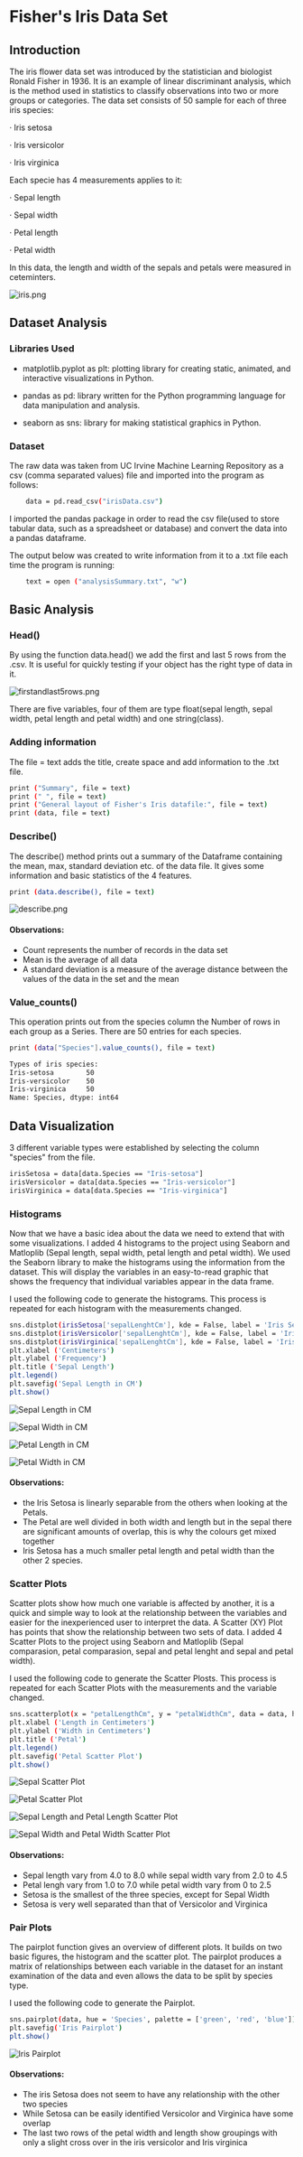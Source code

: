 # Fisher's Iris Data Set

## Introduction

The iris flower data set was introduced by the statistician and biologist Ronald Fisher in 1936. It is an example of linear discriminant analysis, which is the method used in statistics to classify observations into two or more groups or categories. The data set consists of 50 sample for each of three iris species: 

·   Iris setosa

·   Iris versicolor 

·   Iris virginica

Each specie has 4 measurements applies to it:

·   Sepal length

·   Sepal width

·   Petal length

·   Petal width
	
In this data, the length and width of the sepals and petals were measured in ceteminters.

![iris.png](https://github.com/gabrimaique/-pands-project/blob/main/iris.png)

## Dataset Analysis

### Libraries Used

* matplotlib.pyplot as plt: plotting library for creating static, animated, and interactive visualizations in Python.

* pandas as pd: library written for the Python programming language for data manipulation and analysis.

* seaborn as sns: library for making statistical graphics in Python.

### Dataset

The raw data was taken from UC Irvine Machine Learning Repository as a csv (comma separated values) file and imported into the program as follows:

```sh
    data = pd.read_csv("irisData.csv")
```    

I imported the pandas package in order to read the csv file(used to store tabular data, such as a spreadsheet or database) and convert the data into a pandas dataframe.

The output below was created to write information from it to a .txt file each time the program is running:

```sh
    text = open ("analysisSummary.txt", "w")
```    

## Basic Analysis

### Head()
By using the function data.head() we add the first and last 5 rows from the .csv. It is useful for quickly testing if your object has the right type of data in it.

![firstandlast5rows.png](https://github.com/gabrimaique/-pands-project/blob/main/first%20and%20last%205%20rows.png)

There are five variables, four of them are type float(sepal length, sepal width, petal length and petal width) and one string(class).

### Adding information
The file = text adds the  title, create space and add information to the .txt file.

```sh
print ("Summary", file = text)
print (" ", file = text) 
print ("General layout of Fisher's Iris datafile:", file = text) 
print (data, file = text)
```  

### Describe()
The describe() method prints out a summary of the Dataframe containing the mean, max, standard deviation etc. of the data file. It gives some information and basic statistics of the 4 features.
```sh
print (data.describe(), file = text)
```
![describe.png](https://github.com/gabrimaique/-pands-project/blob/main/describe.png.png)

#### Observations: 
* Count represents the number of records in the data set
* Mean is the average of all data 
* A standard deviation is a measure of the average distance between the values of the data in the set and the mean

### Value_counts()
This operation prints out from the species column the Number of rows in each group as a Series. There are 50 entries for each species.
```sh
print (data["Species"].value_counts(), file = text) 
```
```sh
Types of iris species:
Iris-setosa        50
Iris-versicolor    50
Iris-virginica     50
Name: Species, dtype: int64
```

## Data Visualization

3 different variable types were established by selecting the column "species" from the file. 
```sh
irisSetosa = data[data.Species == "Iris-setosa"]
irisVersicolor = data[data.Species == "Iris-versicolor"]
irisVirginica = data[data.Species == "Iris-virginica"]
```
### Histograms 

Now that we have a basic idea about the data we need to extend that with some visualizations. I added 4 histograms to the project using Seaborn and Matloplib (Sepal length, sepal width, petal length and petal width). We used the Seaborn library to make the histograms using the information from the dataset. This will display the variables in an easy-to-read graphic that shows the frequency that individual variables appear in the data frame.

I used the following code to generate the histograms. This process is repeated for each histogram with the measurements changed.

```sh
sns.distplot(irisSetosa['sepalLenghtCm'], kde = False, label = 'Iris Setosa', color = 'green')
sns.distplot(irisVersicolor['sepalLenghtCm'], kde = False, label = 'Iris Versicolor', color = 'red')
sns.distplot(irisVirginica['sepalLenghtCm'], kde = False, label = 'Iris Virginica', color = 'blue')
plt.xlabel ('Centimeters') 
plt.ylabel ('Frequency') 
plt.title ('Sepal Length')
plt.legend() 
plt.savefig('Sepal Length in CM')
plt.show()
```
![Sepal Length in CM](https://github.com/gabrimaique/-pands-project/blob/main/Sepal%20Length%20in%20CM.png)

![Sepal Width in CM](https://github.com/gabrimaique/-pands-project/blob/main/Sepal%20Width%20in%20CM.png)

![Petal Length in CM](https://github.com/gabrimaique/-pands-project/blob/main/Petal%20Length%20in%20CM.png)

![Petal Width in CM](https://github.com/gabrimaique/-pands-project/blob/main/Petal%20Width%20in%20CM.png)

#### Observations: 
* the Iris Setosa is linearly separable from the others when looking at the Petals.
* The Petal are well divided in both width and length but in the sepal there are significant amounts of overlap, this is why the colours get mixed together 
* Iris Setosa has a much smaller petal length and petal width than the other 2 species.

### Scatter Plots

Scatter plots show how much one variable is affected by another, it is a quick and simple way to look at the relationship between the variables and easier for the inexperienced user to interpret the data. A Scatter (XY) Plot has points that show the relationship between two sets of data. I added 4 Scatter Plots to the project using Seaborn and Matloplib (Sepal comparasion, petal comparasion, sepal and petal lenght and sepal and petal width).

I used the following code to generate the Scatter Plosts. This process is repeated for each Scatter Plots with the measurements and the variable changed.

```sh
sns.scatterplot(x = "petalLengthCm", y = "petalWidthCm", data = data, hue = "Species", palette = ['green', 'red', 'blue') 
plt.xlabel ('Length in Centimeters') 
plt.ylabel ('Width in Centimeters') 
plt.title ('Petal') 
plt.legend() 
plt.savefig('Petal Scatter Plot') 
plt.show()
```

![Sepal Scatter Plot](https://github.com/gabrimaique/-pands-project/blob/main/Sepal%20Scatter%20Plot.png)

![Petal Scatter Plot](https://github.com/gabrimaique/-pands-project/blob/main/Petal%20Scatter%20Plot.png)

![Sepal Length and Petal Length Scatter Plot](https://github.com/gabrimaique/-pands-project/blob/main/Sepal%20Length%20and%20Petal%20Length%20Scatter%20Plot.png)

![Sepal Width and Petal Width Scatter Plot](https://github.com/gabrimaique/-pands-project/blob/main/Sepal%20Width%20and%20Petal%20Width%20Scatter%20Plot.png)

#### Observations:
* Sepal length vary from 4.0 to 8.0 while sepal width vary from 2.0 to 4.5
* Petal lengh vary from 1.0 to 7.0 while petal width vary from 0 to 2.5
* Setosa is the smallest of the three species, except for Sepal Width
* Setosa is very well separated than that of Versicolor and Virginica

### Pair Plots

The pairplot function gives an overview of different plots. It builds on two basic figures, the histogram and the scatter plot. The pairplot produces a matrix of relationships between each variable in the dataset for an instant examination of the data and even allows the data to be split by species type. 

I used the following code to generate the Pairplot.

```sh
sns.pairplot(data, hue = 'Species', palette = ['green', 'red', 'blue'])
plt.savefig('Iris Pairplot') 
plt.show()
```
![Iris Pairplot](https://github.com/gabrimaique/-pands-project/blob/main/Iris%20Pairplot.png)

#### Observations:
* The iris Setosa does not seem to have any relationship with the other two species
* While Setosa can be easily identified Versicolor and Virginica have some overlap
* The last two rows of the petal width and length show groupings with only a slight cross over in the iris versicolor and Iris virginica






